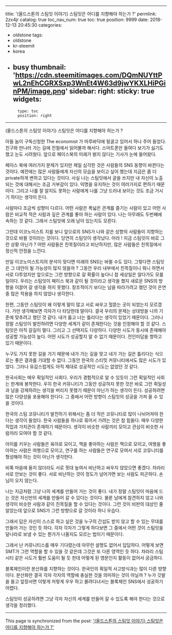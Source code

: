 
---
title: '(올드스톤의 스팀잇 이야기) 스팀잇은 어디를 지향해야 하는가 ?'
permlink: 2zx4jr
catalog: true
toc_nav_num: true
toc: true
position: 9999
date: 2018-12-13 20:45:30
categories:
- oldstone
tags:
- oldstone
- kr-steemit
- korea
- busy
thumbnail: 'https://cdn.steemitimages.com/DQmNUYttPwL2nEhCGRXSxp3WnEt4W63d9jwYKXLHiPGinPM/image.png'
sidebar:
    right:
        sticky: true
widgets:
    -
        type: toc
        position: right
---


(올드스톤의 스팀잇 이야기) 스팀잇은 어디를 지향해야 하는가 ?

아들 놈이 구독신청한 The economist 가 마루바닥에 뒹굴고 있어서 하나 주어 들었다. 친구와 만나러 가는 길에 전철에서 읽어볼까 해서다. 스마트폰만 들여다 보기가 싫기도 했고 눈도 시려웠다. 앞으로 페이스북의 미래가 밝지 않다는 기사가 눈에 들어왔다.  

페이스 북에 여러가지 문제가 있지만 제일 심각한 것은 사람들의  SNS 동향이 바뀐다는 것이다. 예전에는 많은 사람들에게 자신의 모습을 보이고 싶어 했는데 지금은 좀 더 private하게 변하고 있다는 것이다. 사실 나는 스팀잇에서 글을 쓰지만 내 자신이 노출되는 것에 대해서는 조금 거부감이 있다. 익명을 유지하는 것이 여러가지로 편하기 때문이다. 그리고 나를 잘 알지도 못하는 사람에게 나를 그냥 드러내 보이는 것도 조금 거시기 하다는 생각이 든다. 

사람마다 조금씩 성향이 다르다. 어떤 사람은 폭넓은 관계를 즐기는 사람이 있고 어떤 사람은 비교적 적은 사람과 깊은 관계를 좋아 하는 사람이 있다. 나는 아무래도 두번째에 속하는 것 같다. 그래서 스팀잇에 오래 남아 있는지도 모른다.

그런데 이코노미스트 지를 보니 앞으로의  SNS가 나와 같은 성향의 사람들이 지향하는 것으로 바뀔 것이라는 것이다. 당연히 스팀잇이 생각났다. 어라 ! 지금 스팀잇이 바로 그런 상황 아닌가 ? 어떤 사람들은 친목질이라고 비난하지만, 많은 사람들은 친목질에서 정신적 안정을 느낀다. 

만일 이코노미스트지의 분석이 맞다면 미래의 SNS는 바뀔 수도 있다. 그렇다면 스팀잇은 그 대안이 될 가능성이 많지 않을까 ? 그동안 우리 내부에서 친목질이니 뭐니 하면서 서로 다투었지만 앞으로는 그런 방향으로 갈 확률이 높다니 참 세상일은 알다가도 모를 일이다. 우리는 스팀잇이 페이스 북과 같이 될 것이라고 생각을 했지 새로운 SNS의 방향을 이끌어 갈 생각을 하지 못했다. 창조적이기 보다는 남을 따라가려고 했던 것이 은연중 많은 작용을 하지 않았나 생각한다. 

한편, 그동안 스팀잇이 왜 이렇게 말이 많고 서로 싸우고 헐뜯는 곳이 되었는지 모르겠다. 가만 생각해보면 각자가 다 타당한데 말이다. 결국 우리의 문제는 상대방을 나의 기준에 맞추려고 했던 것 같다. 내가 옳고 너는 틀리다는 생각이 있었기 때문이다. 그러나 정말 스팀잇이 발전하려면 다양한 세계가 같이 존재한다는 것을 인정해야 할 것 같다. 스팀잇은 아직 갈길이 멀다. 그리고 그 선택지도 다양하다. 다양한 시도가 동시에 존재해야 성공할 가능성이 높다. 어떤 시도가 성공할지 알 수 없기 때문이다. 전인미답을 향하고 있기 때문이다. 

누구도 가지 못한 길을 가기 때문에 내가 가는 길을 맞고 네가 가는 길은 틀리다는 식으로는 좋은 결과를 기대할 수 없다. 그동안 한국의 스티밋 커뮤니티에서도 많은 시도가 있었다. 그러나 유감스럽게도 아직 제대로 성공적인 시도는 없었던 것 같다. 

한국사회는 매우 획일적인 사회다. 우리가 경험적으로 알 수 있듯이 그런 획일적인 사회는 한계에 봉착한다. 우히 한국 커뮤니티가 그동안 성공하지 못한 것은 바로 그런 획일성과 남을 강제하려는 생각을 버리지 못했기 때문이 아닌가 하는 생각이 든다. 성공하려면 많은 다양성을 포용해야 한다다. 그 중에서 어떤 방향이 스팀잇의 성공을 가져 올 수 있을 것이다. 

한국의 스팀 코뮤니티가 발전하기 위해서는 좀 더 작은 코뮤니티로 많이 나뉘어져야 한다는 생각이 들었다. 한국 사람들을 하나로 묶어서 가려는 것은 참 힘들다. 매우 다양한 직업과 가치관이 존재하기 때문이다. 생각이 비슷한 사람끼리 모이고 관심이 비슷한 사람끼리 모여야 할 것 같다. 

아이를 키우는 사람들은 육아로 모이고, 책을 좋아하는 사람은 책으로 모이고, 여행을 좋아하는 사람은 여행으로 모이고, 연구를 하는 사람들은 연구로 모여서 서로 코뮤니티를 형성해야 하는 것이 아닌가 생각한다. 

비록 마음에 들지 않더라도 서로 핏대 높여서 비난하고 싸우지 않았으면 좋겠다. 차라리 서로 안보는 것이 좋다. 서로 비난하는 것이 정도가 넘어가면 보는 사람도 피곤하다. 손님이 오지 않는다. 

나는 지금처럼 그냥 나의 세계를 만들어 가는 것이 좋다. 내가 정말 스팀잇이 마음에 드는 것은 자신만의 세계를 만들어 갈 수 있다는 것이다. 물론 남에게 참견하지 않고 나와 생각이 비슷한 사람과 같이 친목질을 할 수 있다는 것이다. 그런 것이 비판의 대상인 줄 알았는데 앞으로 SNS가 그런 방향으로 갈 것이라 하니 우습다. 

그래서 답은 자신이 스스로 하고 싶은 것을 누구의 간섭도 받지 않고 할 수 있는 무대를 만들어 가는 것인 듯 하다. 각자 각자가 그렇게 하다보면 그 중에서 어떤 것이 스팀잇을 달나라로 보낼 수 있는 뭔가가 나올지도 모르는 법이기 때문이다. 

그래서 난 커뮤니티스를 매우 기다렸는데 아무런 설명도 없어서 답답하다. 어떻게 보면 SMT가 그런 역할을 할 수 있을 것 같은데 그것은 또 다른 영역인 듯 하다. 차라리 스팀시티 같은 시도가 훨씬 도움이 될 듯 한데 어떻게 된 영문인지 활동이 없어서 궁금하다. 

블록체인이란 분산화를 지향하는 것이다. 한국인의 획일적 사고방식과는 많이 다른 방향이다. 분산화란 결국 각자 각자의 역할에 충실한 것을 의미하는 것이 아닐까 ? 누가 깃발을 들고 앞장서면 이렇게 저렇게 우우 하고 몰려다녀서는 블록체인 SNS에서 성공하기 어렵다. 

스팀잇이 성공하려면 그냥 각자 자신의 세계를 만들어 갈 수 있도록 해야 한다는 것으로 생각을 정리했다.

- - -

This page is synchronized from the post: ['(올드스톤의 스팀잇 이야기) 스팀잇은 어디를 지향해야 하는가 ?'](https://steemit.com/@oldstone/2zx4jr)
